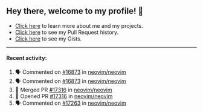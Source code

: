 ## Hey there, welcome to my profile! 👋

- [Click here](https://seandewar.github.io/) to learn more about me and my projects.
- [Click here](https://github.com/search?p=1&q=author%3Aseandewar+is%3Apr) to see my Pull Request history.
- [Click here](https://gist.github.com/seandewar) to see my Gists.

---

#### Recent activity:

<!--START_SECTION:activity-->
1. 🗣 Commented on [#16873](https://github.com/neovim/neovim/issues/16873) in [neovim/neovim](https://github.com/neovim/neovim)
2. 🗣 Commented on [#16873](https://github.com/neovim/neovim/issues/16873) in [neovim/neovim](https://github.com/neovim/neovim)
3. 🎉 Merged PR [#17316](https://github.com/neovim/neovim/pull/17316) in [neovim/neovim](https://github.com/neovim/neovim)
4. 💪 Opened PR [#17316](https://github.com/neovim/neovim/pull/17316) in [neovim/neovim](https://github.com/neovim/neovim)
5. 🗣 Commented on [#17263](https://github.com/neovim/neovim/issues/17263) in [neovim/neovim](https://github.com/neovim/neovim)
<!--END_SECTION:activity-->
